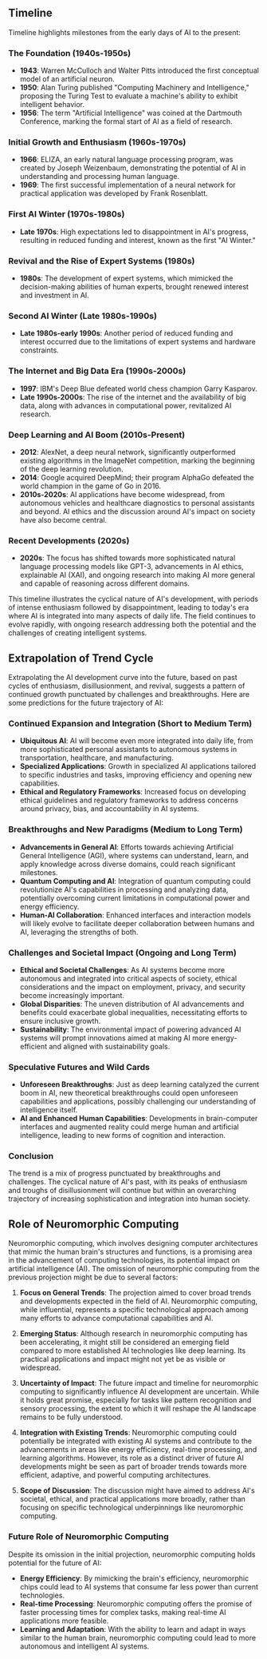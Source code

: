 ## Timeline

Timeline highlights milestones from the early days of AI to the present:

### The Foundation (1940s-1950s)
- **1943**: Warren McCulloch and Walter Pitts introduced the first conceptual model of an artificial neuron.
- **1950**: Alan Turing published "Computing Machinery and Intelligence," proposing the Turing Test to evaluate a machine's ability to exhibit intelligent behavior.
- **1956**: The term "Artificial Intelligence" was coined at the Dartmouth Conference, marking the formal start of AI as a field of research.

### Initial Growth and Enthusiasm (1960s-1970s)
- **1966**: ELIZA, an early natural language processing program, was created by Joseph Weizenbaum, demonstrating the potential of AI in understanding and processing human language.
- **1969**: The first successful implementation of a neural network for practical application was developed by Frank Rosenblatt.

### First AI Winter (1970s-1980s)
- **Late 1970s**: High expectations led to disappointment in AI's progress, resulting in reduced funding and interest, known as the first "AI Winter."

### Revival and the Rise of Expert Systems (1980s)
- **1980s**: The development of expert systems, which mimicked the decision-making abilities of human experts, brought renewed interest and investment in AI.

### Second AI Winter (Late 1980s-1990s)
- **Late 1980s-early 1990s**: Another period of reduced funding and interest occurred due to the limitations of expert systems and hardware constraints.

### The Internet and Big Data Era (1990s-2000s)
- **1997**: IBM's Deep Blue defeated world chess champion Garry Kasparov.
- **Late 1990s-2000s**: The rise of the internet and the availability of big data, along with advances in computational power, revitalized AI research.

### Deep Learning and AI Boom (2010s-Present)
- **2012**: AlexNet, a deep neural network, significantly outperformed existing algorithms in the ImageNet competition, marking the beginning of the deep learning revolution.
- **2014**: Google acquired DeepMind; their program AlphaGo defeated the world champion in the game of Go in 2016.
- **2010s-2020s**: AI applications have become widespread, from autonomous vehicles and healthcare diagnostics to personal assistants and beyond. AI ethics and the discussion around AI's impact on society have also become central.

### Recent Developments (2020s)
- **2020s**: The focus has shifted towards more sophisticated natural language processing models like GPT-3, advancements in AI ethics, explainable AI (XAI), and ongoing research into making AI more general and capable of reasoning across different domains.

This timeline illustrates the cyclical nature of AI's development, with periods of intense enthusiasm followed by disappointment, leading to today's era where AI is integrated into many aspects of daily life. The field continues to evolve rapidly, with ongoing research addressing both the potential and the challenges of creating intelligent systems.

## Extrapolation of Trend Cycle

Extrapolating the AI development curve into the future, based on past cycles of enthusiasm, disillusionment, and revival, suggests a pattern of continued growth punctuated by challenges and breakthroughs. Here are some predictions for the future trajectory of AI:

### Continued Expansion and Integration (Short to Medium Term)
- **Ubiquitous AI**: AI will become even more integrated into daily life, from more sophisticated personal assistants to autonomous systems in transportation, healthcare, and manufacturing.
- **Specialized Applications**: Growth in specialized AI applications tailored to specific industries and tasks, improving efficiency and opening new capabilities.
- **Ethical and Regulatory Frameworks**: Increased focus on developing ethical guidelines and regulatory frameworks to address concerns around privacy, bias, and accountability in AI systems.

### Breakthroughs and New Paradigms (Medium to Long Term)
- **Advancements in General AI**: Efforts towards achieving Artificial General Intelligence (AGI), where systems can understand, learn, and apply knowledge across diverse domains, could reach significant milestones.
- **Quantum Computing and AI**: Integration of quantum computing could revolutionize AI's capabilities in processing and analyzing data, potentially overcoming current limitations in computational power and energy efficiency.
- **Human-AI Collaboration**: Enhanced interfaces and interaction models will likely evolve to facilitate deeper collaboration between humans and AI, leveraging the strengths of both.

### Challenges and Societal Impact (Ongoing and Long Term)
- **Ethical and Societal Challenges**: As AI systems become more autonomous and integrated into critical aspects of society, ethical considerations and the impact on employment, privacy, and security become increasingly important.
- **Global Disparities**: The uneven distribution of AI advancements and benefits could exacerbate global inequalities, necessitating efforts to ensure inclusive growth.
- **Sustainability**: The environmental impact of powering advanced AI systems will prompt innovations aimed at making AI more energy-efficient and aligned with sustainability goals.

### Speculative Futures and Wild Cards
- **Unforeseen Breakthroughs**: Just as deep learning catalyzed the current boom in AI, new theoretical breakthroughs could open unforeseen capabilities and applications, possibly challenging our understanding of intelligence itself.
- **AI and Enhanced Human Capabilities**: Developments in brain-computer interfaces and augmented reality could merge human and artificial intelligence, leading to new forms of cognition and interaction.

### Conclusion

The trend is a mix of progress punctuated by breakthroughs and challenges. The cyclical nature of AI's past, with its peaks of enthusiasm and troughs of disillusionment will continue but within an overarching trajectory of increasing sophistication and integration into human society. 

## Role of Neuromorphic Computing

Neuromorphic computing, which involves designing computer architectures that mimic the human brain's structures and functions, is a promising area in the advancement of computing technologies,  its potential impact on artificial intelligence (AI). The omission of neuromorphic computing from the previous projection might be due to several factors:

1. **Focus on General Trends**: The projection aimed to cover broad trends and developments expected in the field of AI. Neuromorphic computing, while influential, represents a specific technological approach among many efforts to advance computational capabilities and AI.

2. **Emerging Status**: Although research in neuromorphic computing has been accelerating, it might still be considered an emerging field compared to more established AI technologies like deep learning. Its practical applications and impact might not yet be as visible or widespread.

3. **Uncertainty of Impact**: The future impact and timeline for neuromorphic computing to significantly influence AI development are uncertain. While it holds great promise, especially for tasks like pattern recognition and sensory processing, the extent to which it will reshape the AI landscape remains to be fully understood.

4. **Integration with Existing Trends**: Neuromorphic computing could potentially be integrated with existing AI systems and contribute to the advancements in areas like energy efficiency, real-time processing, and learning algorithms. However, its role as a distinct driver of future AI developments might be seen as part of broader trends towards more efficient, adaptive, and powerful computing architectures.

5. **Scope of Discussion**: The discussion might have aimed to address AI's societal, ethical, and practical applications more broadly, rather than focusing on specific technological underpinnings like neuromorphic computing.

### Future Role of Neuromorphic Computing

Despite its omission in the initial projection, neuromorphic computing holds potential for the future of AI:

- **Energy Efficiency**: By mimicking the brain's efficiency, neuromorphic chips could lead to AI systems that consume far less power than current technologies.
- **Real-time Processing**: Neuromorphic computing offers the promise of faster processing times for complex tasks, making real-time AI applications more feasible.
- **Learning and Adaptation**: With the ability to learn and adapt in ways similar to the human brain, neuromorphic computing could lead to more autonomous and intelligent AI systems.
